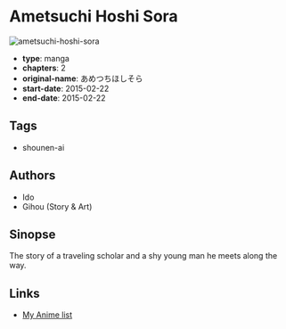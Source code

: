 # Ametsuchi Hoshi Sora

![ametsuchi-hoshi-sora](https://cdn.myanimelist.net/images/manga/3/172944.jpg)

-   **type**: manga
-   **chapters**: 2
-   **original-name**: あめつちほしそら
-   **start-date**: 2015-02-22
-   **end-date**: 2015-02-22

## Tags

-   shounen-ai

## Authors

-   Ido
-   Gihou (Story & Art)

## Sinopse

The story of a traveling scholar and a shy young man he meets along the way.

## Links

-   [My Anime list](https://myanimelist.net/manga/96885/Ametsuchi_Hoshi_Sora)
